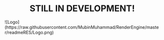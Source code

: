 <h1 align="center">STILL IN DEVELOPMENT!</h1>
![Logo](https://raw.githubusercontent.com/MubinMuhammad/RenderEngine/master/readmeRES/Logo.png)

